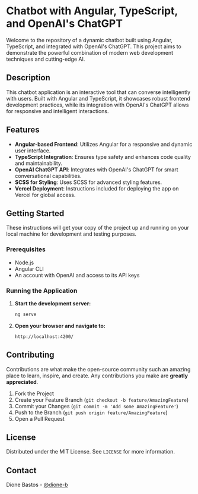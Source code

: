 # Chatbot with Angular, TypeScript, and OpenAI's ChatGPT

Welcome to the repository of a dynamic chatbot built using Angular, TypeScript, and integrated with OpenAI's ChatGPT. This project aims to demonstrate the powerful combination of modern web development techniques and cutting-edge AI.

## Description

This chatbot application is an interactive tool that can converse intelligently with users. Built with Angular and TypeScript, it showcases robust frontend development practices, while its integration with OpenAI's ChatGPT allows for responsive and intelligent interactions.

## Features

- **Angular-based Frontend**: Utilizes Angular for a responsive and dynamic user interface.
- **TypeScript Integration**: Ensures type safety and enhances code quality and maintainability.
- **OpenAI ChatGPT API**: Integrates with OpenAI's ChatGPT for smart conversational capabilities.
- **SCSS for Styling**: Uses SCSS for advanced styling features.
- **Vercel Deployment**: Instructions included for deploying the app on Vercel for global access.

## Getting Started

These instructions will get your copy of the project up and running on your local machine for development and testing purposes.

### Prerequisites

- Node.js
- Angular CLI
- An account with OpenAI and access to its API keys

### Running the Application

1. **Start the development server:**
   ```sh
   ng serve
   ```
2. **Open your browser and navigate to:**
   ```
   http://localhost:4200/
   ```

## Contributing

Contributions are what make the open-source community such an amazing place to learn, inspire, and create. Any contributions you make are **greatly appreciated**.

1. Fork the Project
2. Create your Feature Branch (`git checkout -b feature/AmazingFeature`)
3. Commit your Changes (`git commit -m 'Add some AmazingFeature'`)
4. Push to the Branch (`git push origin feature/AmazingFeature`)
5. Open a Pull Request

## License

Distributed under the MIT License. See `LICENSE` for more information.

## Contact

Dione Bastos - [@dione-b](https://github.com/Dione-b)
